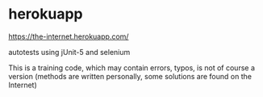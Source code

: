 # herokuapp
https://the-internet.herokuapp.com/

autotests using jUnit-5 and selenium

This is a training code, which may contain errors,
typos, is not of course a version 
(methods are written personally,
some solutions are found on the Internet)